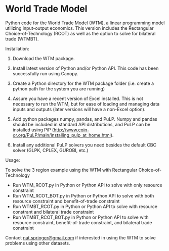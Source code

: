 # World Trade Model
Python code for the World Trade Model (WTM), a linear programming model utilizing input-output economics.  This version includes the Rectangular Choice-of-Technology (RCOT) as well as the option to solve for bilateral trade (WTMBT).

Installation:

1) Download the WTM package.

2) Install latest version of Python and/or Python API.  This code has been successfully run using Canopy.

3) Create a Python directory for the WTM package folder (i.e. create a python path for the system you are running)

3) Assure you have a recent version of Excel installed.  This is not necessary to run the WTM, but for ease of loading and managing data inputs and outputs (later versions will have a non-Excel option).

4) Add python packages numpy, pandas, and PuLP.  Numpy and pandas should be included in standard API distributions, and PuLP can be installed using PiP (http://www.coin-or.org/PuLP/main/installing_pulp_at_home.html).

5) Install any additional PuLP solvers you need besides the default CBC solver (GLPK, CPLEX, GUROBI, etc.)

Usage:

To solve the 3 region example using the WTM with Rectangular Choice-of-Technology
- Run WTM_RCOT.py in Python or Python API to solve with only resource constraint
- Run WTM_RCOT_BOT.py in Python or Python API to solve with both resource constraint and benefit-of-trade constraint
- Run WTMBT_RCOT.py in Python or Python API to solve with resource constrant and bilateral trade constraint
- Run WTMBT_RCOT_BOT.py in Python or Python API to solve with resource constraint, benefit-of-trade constraint, and bilateral trade constraint

Contact nat.springer@gmail.com if interested in using the WTM to solve problems using other datasets.
